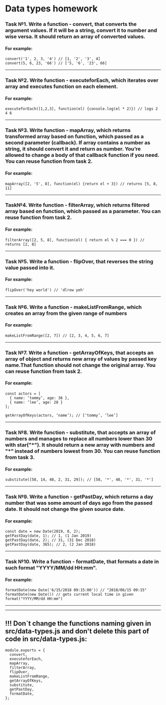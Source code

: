 # Data types homework

### Task №1. Write a function - convert, that converts the argument values. If it will be a string, convert it to number and wise versa. It should return an array of converted values.

#### For example:
```
convert('1', 2, 3, '4') // [1, '2', '3', 4]
convert(5, 6, 23, '66') // ['5, '6', '23', 66]
```
<hr>

### Task №2. Write function - executeforEach, which iterates over array and executes function on each element.

#### For example:
```
executeforEach([1,2,3], function(el) {console.log(el * 2)}) // logs 2 4 6
```
<hr>

### Task №3. Write function - mapArray, which returns transformed array based on function, which passed as a second parameter (callback). If array contains a number as string, it should convert it and return as number. You’re allowed to change a body of that callback function if you need. You can reuse function from task 2.

#### For example:
```
mapArray([2, '5', 8], function(el) {return el + 3}) // returns [5, 8, 11]
```
<hr>

### Task№4. Write function - filterArray, which returns filtered array based on function, which passed as a parameter. You can reuse function from task 2.

#### For example:
```
filterArray([2, 5, 8], function(el) { return el % 2 === 0 }) // returns [2, 8]
```
<hr>

### Task №5. Write a function - flipOver, that reverses the string value passed into it.

#### For example:
```
flipOver('hey world') // 'dlrow yeh'
```
<hr>

### Task №6. Write a function - makeListFromRange, which creates an array from the given range of numbers

#### For example:
```
makeListFromRange([2, 7]) // [2, 3, 4, 5, 6, 7]
```
<hr>

### Task №7. Write a function - getArrayOfKeys, that accepts an array of object and returns new array of values by passed key name.That function should not change the original array. You can reuse function from task 2. 

#### For example:
```
const actors = [
  { name: ‘tommy’, age: 36 },
  { name: ‘lee’, age: 28 }
];
 
getArrayOfKeys(actors, ‘name’); // [‘tommy’, ‘lee’]
```
<hr>

### Task №8. Write function - substitute, that accepts an array of numbers and manages to replace all numbers lower than 30 with star("&#42;"). It should return a new array with numbers and "&#42;" instead of numbers lowest from 30. You can reuse function from task 3.

#### For example:
```
substitute([58, 14, 48, 2, 31, 29]); // [58, '*', 48, '*', 31, '*']
```
<hr>

### Task №9. Write a function - getPastDay, which returns a day number that was some amount of days ago from the passed date. It should not change the given source date.

#### For example:
```
const date = new Date(2019, 0, 2);
getPastDay(date, 1); // 1, (1 Jan 2019)
getPastDay(date, 2); // 31, (31 Dec 2018)
getPastDay(date, 365); // 2, (2 Jan 2018)
```
<hr>

### Task №10. Write a function - formatDate, that formats a date in such format "YYYY/MM/dd HH:mm".

#### For example:
```
formatDate(new Date('6/15/2018 09:15:00')) // "2018/06/15 09:15"
formatDate(new Date()) // gets current local time in given format("YYYY/MM/dd HH:mm")
```

<hr>
<hr>

## !!! Don`t change the functions naming given in src/data-types.js and don't delete this part of code in src/data-types.js:
```
module.exports = {
  convert,
  executeforEach,
  mapArray,
  filterArray,
  flipOver,
  makeListFromRange,
  getArrayOfKeys,
  substitute,
  getPastDay,
  formatDate,
};
``` 